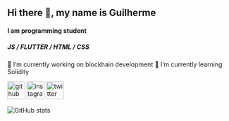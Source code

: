 ## Hi there 👋, my name is Guilherme
#### I am programming student

##### JS / FLUTTER / HTML / CSS

🔭 I’m currently working on blockhain development 
🌱 I’m currently learning Solidity 


[<img src='https://cdn.jsdelivr.net/npm/simple-icons@3.0.1/icons/github.svg' alt='github' height='40'>](https://github.com/guilhermemiserski)  [<img src='https://cdn.jsdelivr.net/npm/simple-icons@3.0.1/icons/instagram.svg' alt='instagram' height='40'>](https://www.instagram.com/g7miserski//)  [<img src='https://cdn.jsdelivr.net/npm/simple-icons@3.0.1/icons/twitter.svg' alt='twitter' height='40'>](https://twitter.com/g7miserski)  

![GitHub stats](https://github-readme-stats.vercel.app/api?username=guilhermemiserski&show_icons=true&theme=dark)  

